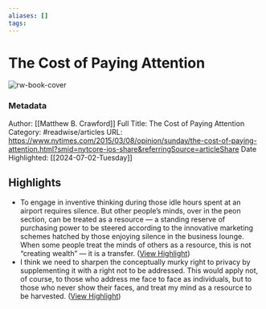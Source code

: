 ```yaml
---
aliases: []
tags:
---
```

# The Cost of Paying Attention

![rw-book-cover](https://static01.nyt.com/images/2015/03/08/sunday-review/08ATTENTION/08ATTENTION-facebookJumbo.jpg?year=2015&h=549&w=1050&s=7e06575a31ab8cfb4d23944b0e7c998cfc93a8ea16abb83cb53e615c7b69a624&k=ZQJBKqZ0VN)
### Metadata
Author: [[Matthew B. Crawford]]
Full Title: The Cost of Paying Attention
Category: #readwise/articles
URL: https://www.nytimes.com/2015/03/08/opinion/sunday/the-cost-of-paying-attention.html?smid=nytcore-ios-share&referringSource=articleShare
Date Highlighted: [[2024-07-02-Tuesday]]

## Highlights
- To engage in inventive thinking during those idle hours spent at an airport requires silence. But other people’s minds, over in the peon section, can be treated as a resource — a standing reserve of purchasing power to be steered according to the innovative marketing schemes hatched by those enjoying silence in the business lounge. When some people treat the minds of others as a resource, this is not “creating wealth” — it is a transfer. ([View Highlight](https://read.readwise.io/read/01j1sp07ckfmt6dkb7zxzjtw64))
- I think we need to sharpen the conceptually murky right to privacy by supplementing it with a right not to be addressed. This would apply not, of course, to those who address me face to face as individuals, but to those who never show their faces, and treat my mind as a resource to be harvested. ([View Highlight](https://read.readwise.io/read/01j1sp2d25z8n5sg0jq7d2wws4))

